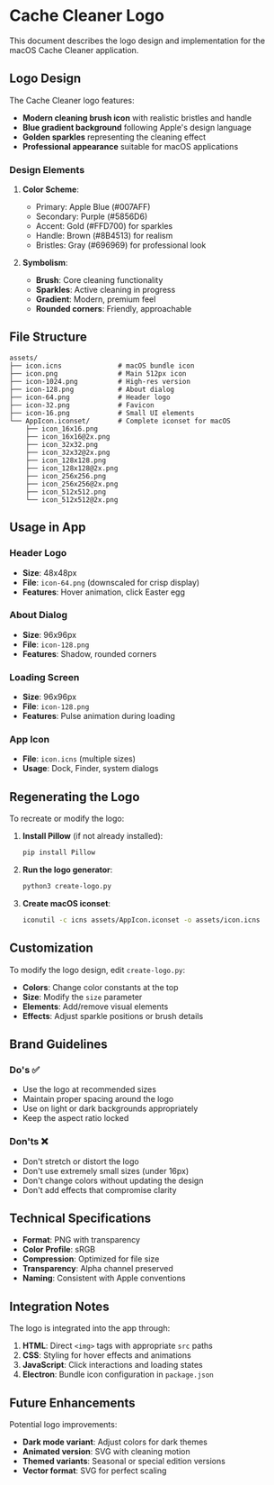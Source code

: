 # Cache Cleaner Logo

This document describes the logo design and implementation for the macOS Cache Cleaner application.

## Logo Design

The Cache Cleaner logo features:

- **Modern cleaning brush icon** with realistic bristles and handle
- **Blue gradient background** following Apple's design language
- **Golden sparkles** representing the cleaning effect
- **Professional appearance** suitable for macOS applications

### Design Elements

1. **Color Scheme**:
   - Primary: Apple Blue (#007AFF)
   - Secondary: Purple (#5856D6) 
   - Accent: Gold (#FFD700) for sparkles
   - Handle: Brown (#8B4513) for realism
   - Bristles: Gray (#696969) for professional look

2. **Symbolism**:
   - **Brush**: Core cleaning functionality
   - **Sparkles**: Active cleaning in progress
   - **Gradient**: Modern, premium feel
   - **Rounded corners**: Friendly, approachable

## File Structure

```
assets/
├── icon.icns              # macOS bundle icon
├── icon.png               # Main 512px icon
├── icon-1024.png          # High-res version
├── icon-128.png           # About dialog
├── icon-64.png            # Header logo
├── icon-32.png            # Favicon
├── icon-16.png            # Small UI elements
└── AppIcon.iconset/       # Complete iconset for macOS
    ├── icon_16x16.png
    ├── icon_16x16@2x.png
    ├── icon_32x32.png
    ├── icon_32x32@2x.png
    ├── icon_128x128.png
    ├── icon_128x128@2x.png
    ├── icon_256x256.png
    ├── icon_256x256@2x.png
    ├── icon_512x512.png
    └── icon_512x512@2x.png
```

## Usage in App

### Header Logo
- **Size**: 48x48px
- **File**: `icon-64.png` (downscaled for crisp display)
- **Features**: Hover animation, click Easter egg

### About Dialog
- **Size**: 96x96px  
- **File**: `icon-128.png`
- **Features**: Shadow, rounded corners

### Loading Screen
- **Size**: 96x96px
- **File**: `icon-128.png`
- **Features**: Pulse animation during loading

### App Icon
- **File**: `icon.icns` (multiple sizes)
- **Usage**: Dock, Finder, system dialogs

## Regenerating the Logo

To recreate or modify the logo:

1. **Install Pillow** (if not already installed):
   ```bash
   pip install Pillow
   ```

2. **Run the logo generator**:
   ```bash
   python3 create-logo.py
   ```

3. **Create macOS iconset**:
   ```bash
   iconutil -c icns assets/AppIcon.iconset -o assets/icon.icns
   ```

## Customization

To modify the logo design, edit `create-logo.py`:

- **Colors**: Change color constants at the top
- **Size**: Modify the `size` parameter
- **Elements**: Add/remove visual elements
- **Effects**: Adjust sparkle positions or brush details

## Brand Guidelines

### Do's ✅
- Use the logo at recommended sizes
- Maintain proper spacing around the logo
- Use on light or dark backgrounds appropriately
- Keep the aspect ratio locked

### Don'ts ❌
- Don't stretch or distort the logo
- Don't use extremely small sizes (under 16px)
- Don't change colors without updating the design
- Don't add effects that compromise clarity

## Technical Specifications

- **Format**: PNG with transparency
- **Color Profile**: sRGB
- **Compression**: Optimized for file size
- **Transparency**: Alpha channel preserved
- **Naming**: Consistent with Apple conventions

## Integration Notes

The logo is integrated into the app through:

1. **HTML**: Direct `<img>` tags with appropriate `src` paths
2. **CSS**: Styling for hover effects and animations  
3. **JavaScript**: Click interactions and loading states
4. **Electron**: Bundle icon configuration in `package.json`

## Future Enhancements

Potential logo improvements:
- **Dark mode variant**: Adjust colors for dark themes
- **Animated version**: SVG with cleaning motion
- **Themed variants**: Seasonal or special edition versions
- **Vector format**: SVG for perfect scaling